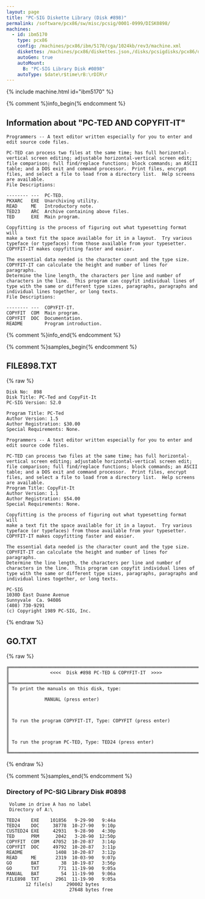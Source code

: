 ```yaml
---
layout: page
title: "PC-SIG Diskette Library (Disk #898)"
permalink: /software/pcx86/sw/misc/pcsig/0001-0999/DISK0898/
machines:
  - id: ibm5170
    type: pcx86
    config: /machines/pcx86/ibm/5170/cga/1024kb/rev3/machine.xml
    diskettes: /machines/pcx86/diskettes.json,/disks/pcsigdisks/pcx86/diskettes.json
    autoGen: true
    autoMount:
      B: "PC-SIG Library Disk #0898"
    autoType: $date\r$time\rB:\rDIR\r
---
```


{% include machine.html id="ibm5170" %}

{% comment %}info_begin{% endcomment %}

## Information about "PC-TED AND COPYFIT-IT"

    Programmers -- A text editor written especially for you to enter and
    edit source code files.
    
    PC-TED can process two files at the same time; has full horizontal-
    vertical screen editing; adjustable horizontal-vertical screen edit;
    file comparison; full find/replace functions; block commands; an ASCII
    table; and a DOS exit and command processor.  Print files, encrypt
    files, and select a file to load from a directory list.  Help screens
    are available.
    File Descriptions:
    
    -------- ---  PC-TED.
    PKXARC   EXE  Unarchiving utility.
    READ     ME   Introductory note.
    TED23    ARC  Archive containing above files.
    TED      EXE  Main program.
    
    Copyfitting is the process of figuring out what typesetting format will
    make a text fit the space available for it in a layout.  Try various
    typeface (or typefaces) from those available from your typesetter.
    COPYFIT-IT makes copyfitting faster and easier.
    
    The essential data needed is the character count and the type size.
    COPYFIT-IT can calculate the height and number of lines for paragraphs.
    Determine the line length, the characters per line and number of
    characters in the line.  This program can copyfit individual lines of
    type with the same or different type sizes, paragraphs, paragraphs and
    individual lines together, or long texts.
    File Descriptions:
    
    -------- ---  COPYFIT-IT.
    COPYFIT  COM  Main program.
    COPYFIT  DOC  Documentation.
    README        Program introduction.
{% comment %}info_end{% endcomment %}

{% comment %}samples_begin{% endcomment %}

## FILE898.TXT

{% raw %}
```
Disk No:  898                                                           
Disk Title: PC-Ted and CopyFit-It                                       
PC-SIG Version: S2.0                                                    
                                                                        
Program Title: PC-Ted                                                   
Author Version: 1.5                                                     
Author Registration: $30.00                                             
Special Requirements: None.                                             
                                                                        
Programmers -- A text editor written especially for you to enter and    
edit source code files.                                                 
                                                                        
PC-TED can process two files at the same time; has full horizontal-     
vertical screen editing; adjustable horizontal-vertical screen edit;    
file comparison; full find/replace functions; block commands; an ASCII  
table; and a DOS exit and command processor.  Print files, encrypt      
files, and select a file to load from a directory list.  Help screens   
are available.                                                          
Program Title: CopyFit-It                                               
Author Version: 1.1                                                     
Author Registration: $54.00                                             
Special Requirements: None.                                             
                                                                        
Copyfitting is the process of figuring out what typesetting format will 
make a text fit the space available for it in a layout.  Try various    
typeface (or typefaces) from those available from your typesetter.      
COPYFIT-IT makes copyfitting faster and easier.                         
                                                                        
The essential data needed is the character count and the type size.     
COPYFIT-IT can calculate the height and number of lines for paragraphs. 
Determine the line length, the characters per line and number of        
characters in the line.  This program can copyfit individual lines of   
type with the same or different type sizes, paragraphs, paragraphs and  
individual lines together, or long texts.                               
                                                                        
PC-SIG                                                                  
1030D East Duane Avenue                                                 
Sunnyvale  Ca. 94086                                                    
(408) 730-9291                                                          
(c) Copyright 1989 PC-SIG, Inc.                                         
```
{% endraw %}

## GO.TXT

{% raw %}
```
╔═════════════════════════════════════════════════════════════════════════╗
║               <<<<  Disk #898 PC-TED & COPYFIT-IT  >>>>                 ║
╠═════════════════════════════════════════════════════════════════════════╣
║ To print the manuals on this disk, type:                                ║
║             MANUAL (press enter)                                        ║
║                                                                         ║
║ To run the program COPYFIT-IT, Type: COPYFIT (press enter)              ║
║                                                                         ║
║ To run the program PC-TED, Type: TED24 (press enter)                    ║
╚═════════════════════════════════════════════════════════════════════════╝
```
{% endraw %}

{% comment %}samples_end{% endcomment %}

### Directory of PC-SIG Library Disk #0898

     Volume in drive A has no label
     Directory of A:\

    TED24    EXE    101856   9-29-90   9:44a
    TED24    DOC     38778  10-27-90   9:10p
    CUSTED24 EXE     42931   9-28-90   4:30p
    TED      PRM      2042   3-20-90  12:50p
    COPYFIT  COM     47052  10-20-87   3:14p
    COPYFIT  DOC     49792  10-20-87   3:11p
    README            1408  10-20-87   3:12p
    READ     ME       2319  10-03-90   9:07p
    GO       BAT        38  10-19-87   3:56p
    GO       TXT       771  11-19-90   9:05a
    MANUAL   BAT        54  11-19-90   9:06a
    FILE898  TXT      2961  11-19-90   9:05a
           12 file(s)     290002 bytes
                           27648 bytes free
